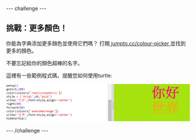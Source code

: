 \--- challenge \---

## 挑戰：更多顏色！

你能為字典添加更多顏色並使用它們嗎？ 打開<a href="http://jumpto.cc/colour-picker" target="_blank"> jumpto.cc/colour-picker </a>並找到更多的顏色。

不要忘記給你的顏色超棒的名字。

這裡有一些範例程式碼，提醒您如何使用turtle:

![截圖](images/colourful-challenge1.png)

\--- /challenge \---
